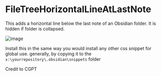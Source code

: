 # FileTreeHorizontalLineAtLastNote
This adds a horizontal line below the last note of an Obsidian folder. 
It is hidden if folder is collapsed.

![image](https://github.com/user-attachments/assets/3b46b664-9d84-4149-89ac-4d3c052ec8e9)

Install this in the same way you would install any other css snippet for global use.
generally, by copying it to the `x:\yourrepository\.obsidian\snippets` folder

Credit to CGPT
